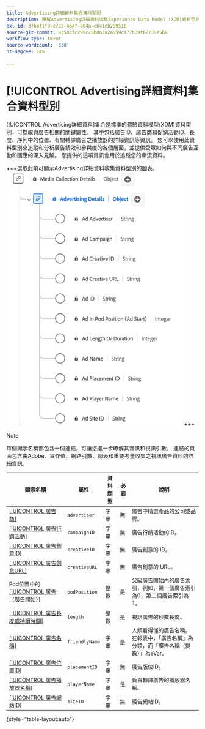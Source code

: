 ```yaml
---
title: Advertising詳細資料集合資料型別
description: 瞭解Advertising詳細資料收集Experience Data Model (XDM)資料型別。
exl-id: 3f6bf1f9-c728-46af-804a-cb41eb29951b
source-git-commit: 9350cfc299c20bd63a2a559c177b3af02739e5b9
workflow-type: tm+mt
source-wordcount: '338'
ht-degree: 14%

---
```


# [!UICONTROL Advertising詳細資料]集合資料型別

[!UICONTROL Advertising詳細資料]集合是標準的體驗資料模型(XDM)資料型別，可擷取與廣告相關的關鍵屬性。 其中包括廣告ID、廣告商和促銷活動ID、長度、序列中的位置、有關轉譯廣告之播放器的詳細資訊等資訊。 您可以使用此資料型別來追蹤和分析廣告績效和參與度的各個層面，並提供受眾如何與不同廣告互動和回應的深入見解。 您提供的這項資訊會用於追蹤您的串流資料。

+++選取此項可顯示Advertising詳細資料收集資料型別的圖表。
![Advertising詳細資料集合資料型別的圖表。](../images/data-types/advertising-details-collection.png)
+++

>[!NOTE]
>
>每個顯示名稱都包含一個連結，可讓您進一步瞭解其音訊和視訊引數。 連結的頁面包含由Adobe、實作值、網路引數、報表和重要考量收集之視訊廣告資料的詳細資訊。

| 顯示名稱 | 屬性 | 資料類型 | 必要 | 說明 |
|-----------------------------------------------------------------------------------------------------------------------------------------------------------------|-----------------|-----------|----------|-----------------------------------------------------------------------------------------------------------------------|
| [[!UICONTROL 廣告商]](https://experienceleague.adobe.com/docs/media-analytics/using/implementation/variables/ad-parameters.html?lang=zh-Hant#advertiser) | `advertiser` | 字串 | 無 | 廣告中精選產品的公司或品牌。 |
| [[!UICONTROL 廣告行銷活動]](https://experienceleague.adobe.com/docs/media-analytics/using/implementation/variables/ad-parameters.html?lang=zh-Hant#campaign-id) | `campaignID` | 字串 | 無 | 廣告行銷活動的ID。 |
| [[!UICONTROL 廣告創意ID]](https://experienceleague.adobe.com/docs/media-analytics/using/implementation/variables/ad-parameters.html?lang=zh-Hant#creative-id) | `creativeID` | 字串 | 無 | 廣告創意的 ID。 |
| [[!UICONTROL 廣告創意URL]](https://experienceleague.adobe.com/docs/media-analytics/using/implementation/variables/ad-parameters.html?lang=zh-Hant#creative-url) | `creativeURL` | 字串 | 無 | 廣告創意的 URL。 |
| Pod位置中的[[!UICONTROL 廣告（廣告開始）]](https://experienceleague.adobe.com/docs/media-analytics/using/implementation/variables/ad-parameters.html?lang=zh-Hant#ad-start) | `podPosition` | 整數 | 是 | 父級廣告開始內的廣告索引，例如，第一個廣告索引為0，第二個廣告索引為1。 |
| [[!UICONTROL 廣告長度或持續時間]](https://experienceleague.adobe.com/docs/media-analytics/using/implementation/variables/ad-parameters.html?lang=zh-Hant#ad-length) | `length` | 整數 | 是 | 視訊廣告的秒數長度。 |
| [[!UICONTROL 廣告名稱]](https://experienceleague.adobe.com/docs/media-analytics/using/implementation/variables/ad-parameters.html?lang=zh-Hant#ad-name) | `friendlyName` | 字串 | 是 | 人類看得懂的廣告名稱。 在報表中，「廣告名稱」為分類，而「廣告名稱（變數）」為eVar。 |
| [[!UICONTROL 廣告位置ID]](https://experienceleague.adobe.com/docs/media-analytics/using/implementation/variables/ad-parameters.html?lang=zh-Hant#placement-id) | `placementID` | 字串 | 無 | 廣告版位ID。 |
| [[!UICONTROL 廣告播放器名稱]](https://experienceleague.adobe.com/docs/media-analytics/using/implementation/variables/ad-parameters.html?lang=zh-Hant#ad-player-name) | `playerName` | 字串 | 是 | 負責轉譯廣告的播放器名稱。 |
| [[!UICONTROL 廣告網站ID]](https://experienceleague.adobe.com/docs/media-analytics/using/implementation/variables/ad-parameters.html?lang=zh-Hant#site-id) | `siteID` | 字串 | 無 | 廣告網站ID。 |

{style="table-layout:auto"}
